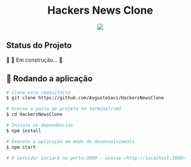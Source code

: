 <h1 align="center"> Hackers News Clone</h1>

<div align="center"><img src="https://user-images.githubusercontent.com/32443720/169755944-78bfd875-f271-4b95-b633-72b7bd9ed7f7.png"></div>

## Status do Projeto
🚧  🚀 Em construção...  🚧

## 🎲 Rodando a aplicação

```bash
# Clone este repositório
$ git clone https://github.com/AugustoSavi/HackersNewsClone

# Acesse a pasta do projeto no terminal/cmd
$ cd HackersNewsClone

# Instale as dependências
$ npm install

# Execute a aplicação em modo de desenvolvimento
$ npm start

# O servidor inciará na porta:3000 - acesse <http://localhost:3000>
```